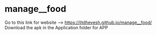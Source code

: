 # manage__food
Go to this link for website --> https://iltdhevesh.github.io/manage__food/
Download the apk in the Application folder for APP
